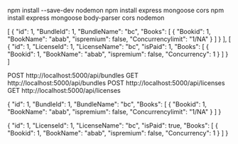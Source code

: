 npm install --save-dev nodemon
npm install express mongoose cors
npm install express mongoose body-parser cors nodemon

[
    {
        "id": 1,
        "BundleId": 1,
        "BundleName": "bc",
        "Books": [
            {
                "Bookid": 1,
                "BookName": "abab",
                "ispremium": false,
                "Concurrencylimit": "1/NA"
            }
        ]
    }
],
[
    {
        "id": 1,
        "LicenseId": 1,
        "LicenseName": "bc",
        "isPaid": 1,
        "Books": [
            {
                "Bookid": 1,
                "BookName": "abab",
                "ispremium": false,
                "Concurrency": 1
            }
        ]
    }
]



POST http://localhost:5000/api/bundles
GET http://localhost:5000/api/bundles
POST http://localhost:5000/api/licenses
GET http://localhost:5000/api/licenses


{
    "id": 1,
    "BundleId": 1,
    "BundleName": "bc",
    "Books": [
        {
            "Bookid": 1,
            "BookName": "abab",
            "ispremium": false,
            "Concurrencylimit": "1/NA"
        }
    ]
}

{
    "id": 1,
    "LicenseId": 1,
    "LicenseName": "bc",
    "isPaid": true,
    "Books": [
        {
            "Bookid": 1,
            "BookName": "abab",
            "ispremium": false,
            "Concurrency": 1
        }
    ]
}